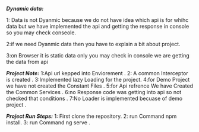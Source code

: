 ***Dynamic data:***

 1: Data is not Dyanmic because we do not have idea which api is for whihc data but we have implemented the api and getting the response in console so you may check conseole.

 2:if we need Dyanmic data then you have to explain a bit about project.

 3:on Browser it is static data only you may check in console we are getting the data from api 

***Project Note:***
1:Api url kepped into Enviorement .
2: A common Interceptor is created .
3:Implemented lazy Loading for the project.
4:for Demo Project we have not created the Constant Files .
5:for Api refrence We have Created the Common Services .
6:no Response code was getting into api so not checked that conditions .
7:No Loader is implemented becuase of demo project .



***Project Run Steps:***
1: First clone the repository.
2: run Command  npm install.
3: run Command ng serve .


